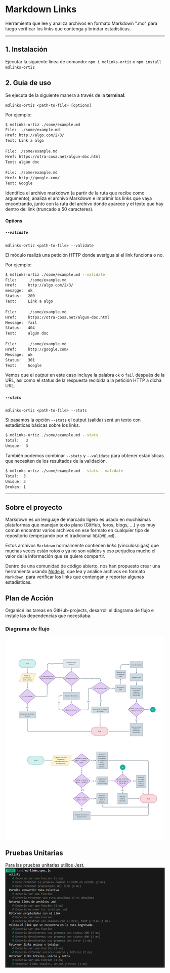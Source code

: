 # Markdown Links

Herramienta que lee y analiza archivos en formato Markdown ".md"
para luego verificar los links que contenga y brindar estadísticas.
***
## 1. Instalación

Ejecutar la siguiente linea de comando: 
`npm i mdlinks-ortiz`  o  `npm install mdlinks-ortiz`

## 2. Guia de uso

Se ejecuta de la siguiente manera a través de la **terminal**:

`mdlinks-ortiz <path-to-file> [options]`

Por ejemplo:

```sh
$ mdlinks-ortiz ./some/example.md
File:  ./some/example.md 
Href: http://algo.com/2/3/ 
Text: Link a algo

File: ./some/example.md 
Href: https://otra-cosa.net/algun-doc.html 
Text: algún doc

File: ./some/example.md 
Href: http://google.com/ 
Text: Google
```
Identifica el archivo markdown (a partir de la ruta que recibe como
argumento), analiza el archivo Markdown e imprimir los links que vaya
encontrando, junto con la ruta del archivo donde aparece y el texto
que hay dentro del link (truncado a 50 caracteres).

#### Options

##### `--validate`

`mdlinks-ortiz <path-to-file> --validate`

El módulo realizá una petición HTTP donde averigua si el link funciona o no.

Por ejemplo:

```sh
$ mdlinks-ortiz ./some/example.md --validate
File:     ./some/example.md 
Href:     http://algo.com/2/3/ 
mesagge:  ok
Status:   200 
Text:     Link a algo

File:     ./some/example.md
Href:     https://otra-cosa.net/algun-doc.html 
Message:  fail
Status:   404     
Text:     algún doc

File:     ./some/example.md
Href:     http://google.com/
Message:  ok 
Status:   301
Text:     Google
```

Vemos que el _output_ en este caso incluye la palabra `ok` o `fail` después de
la URL, así como el status de la respuesta recibida a la petición HTTP a dicha
URL.

##### `--stats`

`mdlinks-ortiz <path-to-file> --stats`

Si pasamos la opción `--stats` el output (salida) será un texto con estadísticas
básicas sobre los links.

```sh
$ mdlinks-ortiz ./some/example.md --stats
Total:   3
Unique:  3
```

También podemos combinar `--stats` y `--validate` para obtener estadísticas que
necesiten de los resultados de la validación.

```sh
$ mdlinks-ortiz ./some/example.md --stats --validate
Total:  3
Unique: 3
Broken: 1
```



***
## Sobre el proyecto 

Markdown es un lenguaje de marcado ligero es usado en muchísimas plataformas que
manejan texto plano (GitHub, foros, blogs, ...) y es muy común
encontrar varios archivos en ese formato en cualquier tipo de repositorio
(empezando por el tradicional `README.md`).

Estos archivos `Markdown` normalmente contienen _links_ (vínculos/ligas) que
muchas veces están rotos o ya no son válidos y eso perjudica mucho el valor de
la información que se quiere compartir.

Dentro de una comunidad de código abierto, nos han propuesto crear una
herramienta usando [Node.js](https://nodejs.org/), que lea y analice archivos
en formato `Markdown`, para verificar los links que contengan y reportar
algunas estadísticas.

## Plan de Acción 

Organicé las tareas en GitHub-projects, desarroll el diagrama de flujo e
instale las dependencias que necesitaba.

### Diagrama de flujo 
![diagrama-de-flujo](./test/img/diagrama-de-flujo.png)

## Pruebas Unitarias
 Para las pruebas unitarias utilice Jest.
![pruebas-unitarias](./test/img/test.png)
 